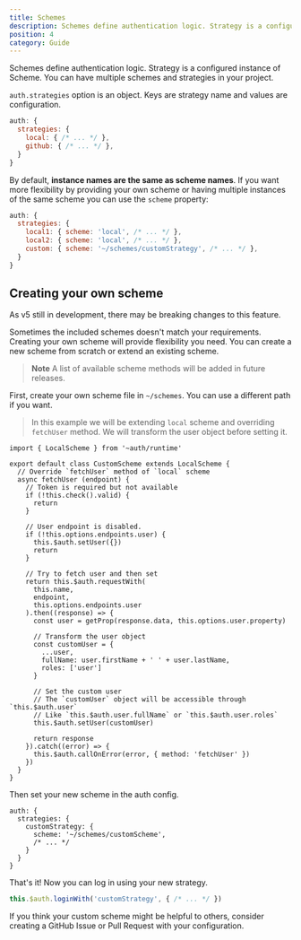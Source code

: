 ```yaml
---
title: Schemes
description: Schemes define authentication logic. Strategy is a configured instance of Scheme. You can have multiple schemes and strategies in your project.
position: 4
category: Guide
---
```

Schemes define authentication logic. Strategy is a configured instance of Scheme. You can have multiple schemes and strategies in your project.

`auth.strategies` option is an object. Keys are strategy name and values are configuration.

```js
auth: {
  strategies: {
    local: { /* ... */ },
    github: { /* ... */ },
  }
}
```

By default, **instance names are the same as scheme names**. If you want more flexibility by providing your own scheme or having multiple instances of the same scheme you can use the `scheme` property:

```js
auth: {
  strategies: {
    local1: { scheme: 'local', /* ... */ },
    local2: { scheme: 'local', /* ... */ },
    custom: { scheme: '~/schemes/customStrategy', /* ... */ },
  }
}
```

## Creating your own scheme

<alert type="warning">As v5 still in development, there may be breaking changes to this feature.</alert>

Sometimes the included schemes doesn't match your requirements. Creating your own scheme will provide 
flexibility you need. You can create a new scheme from scratch or extend an existing scheme.

> **Note** A list of available scheme methods will be added in future releases.

First, create your own scheme file in `~/schemes`. You can use a different path if you want.

> In this example we will be extending `local` scheme and overriding `fetchUser` method. We will transform the user object before setting it.

```js{}[~/schemes/customScheme.js]
import { LocalScheme } from '~auth/runtime'

export default class CustomScheme extends LocalScheme {
  // Override `fetchUser` method of `local` scheme
  async fetchUser (endpoint) {
    // Token is required but not available
    if (!this.check().valid) {
      return
    }

    // User endpoint is disabled.
    if (!this.options.endpoints.user) {
      this.$auth.setUser({})
      return
    }
    
    // Try to fetch user and then set
    return this.$auth.requestWith(
      this.name,
      endpoint,
      this.options.endpoints.user
    ).then((response) => {
      const user = getProp(response.data, this.options.user.property)
      
      // Transform the user object
      const customUser = {
        ...user,
        fullName: user.firstName + ' ' + user.lastName,
        roles: ['user']
      }
      
      // Set the custom user
      // The `customUser` object will be accessible through `this.$auth.user`
      // Like `this.$auth.user.fullName` or `this.$auth.user.roles`
      this.$auth.setUser(customUser)

      return response
    }).catch((error) => {
      this.$auth.callOnError(error, { method: 'fetchUser' })
    })
  }
}
```

Then set your new scheme in the auth config.

```js{}[nuxt.config.js]
auth: {
  strategies: {
    customStrategy: {
      scheme: '~/schemes/customScheme',
      /* ... */
    }
  }
}
```

That's it! Now you can log in using your new strategy.
```js
this.$auth.loginWith('customStrategy', { /* ... */ })
```

<alert type="success">If you think your custom scheme might be helpful to others, consider creating a GitHub Issue or Pull Request with your configuration.</alert>
